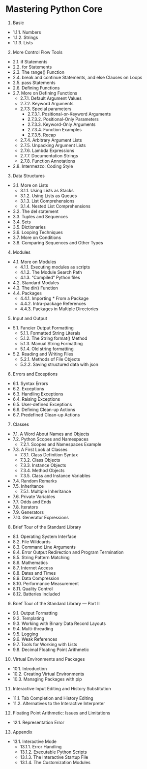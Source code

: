 # Mastering Python Core

1. Basic
  * 1.1.1. Numbers
  * 1.1.2. Strings
  * 1.1.3. Lists
2. More Control Flow Tools
  - 2.1. if Statements
  - 2.2. for Statements
  - 2.3. The range() Function
  - 2.4. break and continue Statements, and else Clauses on Loops
  - 2.5. pass Statements
  - 2.6. Defining Functions
  - 2.7. More on Defining Functions
    - 2.7.1. Default Argument Values
    - 2.7.2. Keyword Arguments
    - 2.7.3. Special parameters
      - 2.7.3.1. Positional-or-Keyword Arguments
      - 2.7.3.2. Positional-Only Parameters
      - 2.7.3.3. Keyword-Only Arguments
      - 2.7.3.4. Function Examples
      - 2.7.3.5. Recap
    - 2.7.4. Arbitrary Argument Lists
    - 2.7.5. Unpacking Argument Lists
    - 2.7.6. Lambda Expressions
    - 2.7.7. Documentation Strings
    - 2.7.8. Function Annotations
  - 2.8. Intermezzo: Coding Style
3. Data Structures
  - 3.1. More on Lists
    - 3.1.1. Using Lists as Stacks
    - 3.1.2. Using Lists as Queues
    - 3.1.3. List Comprehensions
    - 3.1.4. Nested List Comprehensions
  - 3.2. The del statement
  - 3.3. Tuples and Sequences
  - 3.4. Sets
  - 3.5. Dictionaries
  - 3.6. Looping Techniques
  - 3.7. More on Conditions
  - 3.8. Comparing Sequences and Other Types
4. Modules
  - 4.1. More on Modules
    - 4.1.1. Executing modules as scripts
    - 4.1.2. The Module Search Path
    - 4.1.3. “Compiled” Python files
  - 4.2. Standard Modules
  - 4.3. The dir() Function
  - 4.4. Packages
    - 4.4.1. Importing * From a Package
    - 4.4.2. Intra-package References
    - 4.4.3. Packages in Multiple Directories
5. Input and Output
  - 5.1. Fancier Output Formatting
    - 5.1.1. Formatted String Literals
    - 5.1.2. The String format() Method
    - 5.1.3. Manual String Formatting
    - 5.1.4. Old string formatting
  - 5.2. Reading and Writing Files
    - 5.2.1. Methods of File Objects
    - 5.2.2. Saving structured data with json
6. Errors and Exceptions
  - 6.1. Syntax Errors
  - 6.2. Exceptions
  - 6.3. Handling Exceptions
  - 6.4. Raising Exceptions
  - 6.5. User-defined Exceptions
  - 6.6. Defining Clean-up Actions
  - 6.7. Predefined Clean-up Actions
7. Classes
  - 7.1. A Word About Names and Objects
  - 7.2. Python Scopes and Namespaces
    - 7.2.1. Scopes and Namespaces Example
  - 7.3. A First Look at Classes
    - 7.3.1. Class Definition Syntax
    - 7.3.2. Class Objects
    - 7.3.3. Instance Objects
    - 7.3.4. Method Objects
    - 7.3.5. Class and Instance Variables
  - 7.4. Random Remarks
  - 7.5. Inheritance
    - 7.5.1. Multiple Inheritance
  - 7.6. Private Variables
  - 7.7. Odds and Ends
  - 7.8. Iterators
  - 7.9. Generators
  - 7.10. Generator Expressions
8. Brief Tour of the Standard Library
  - 8.1. Operating System Interface
  - 8.2. File Wildcards
  - 8.3. Command Line Arguments
  - 8.4. Error Output Redirection and Program Termination
  - 8.5. String Pattern Matching
  - 8.6. Mathematics
  - 8.7. Internet Access
  - 8.8. Dates and Times
  - 8.9. Data Compression
  - 8.10. Performance Measurement
  - 8.11. Quality Control
  - 8.12. Batteries Included
9. Brief Tour of the Standard Library — Part II
  - 9.1. Output Formatting
  - 9.2. Templating
  - 9.3. Working with Binary Data Record Layouts
  - 9.4. Multi-threading
  - 9.5. Logging
  - 9.6. Weak References
  - 9.7. Tools for Working with Lists
  - 9.8. Decimal Floating Point Arithmetic
10. Virtual Environments and Packages
  - 10.1. Introduction
  - 10.2. Creating Virtual Environments
  - 10.3. Managing Packages with pip
11. Interactive Input Editing and History Substitution
  - 11.1. Tab Completion and History Editing
  - 11.2. Alternatives to the Interactive Interpreter
12. Floating Point Arithmetic: Issues and Limitations
  - 12.1. Representation Error
13. Appendix
  - 13.1. Interactive Mode
    - 13.1.1. Error Handling
    - 13.1.2. Executable Python Scripts
    - 13.1.3. The Interactive Startup File
    - 13.1.4. The Customization Modules
